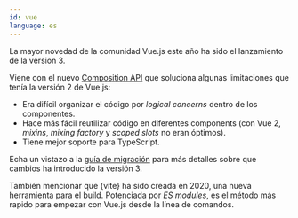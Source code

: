 ```yaml
---
id: vue  
language: es
---
```


La mayor novedad de la comunidad Vue.js este año ha sido el lanzamiento de la version 3.

Viene con el nuevo [Composition API](https://v3.vuejs.org/api/composition-api.html) que soluciona algunas limitaciones que tenía la versión 2 de Vue.js:

- Era difícil organizar el código por *logical concerns* dentro de los componentes.
- Hace más fácil reutilizar código en diferentes components (con Vue 2, *mixins*, *mixing factory* y *scoped slots* no eran óptimos).
- Tiene mejor soporte para TypeScript.

Echa un vistazo a la [guía de migración](https://v3.vuejs.org/guide/migration/introduction.html) para más detalles sobre que cambios ha introducido la versión 3.

También mencionar que {vite} ha sido creada en 2020, una nueva herramienta para el build. Potenciada por *ES modules*, es el método más rapido para empezar con Vue.js desde la línea de comandos.
